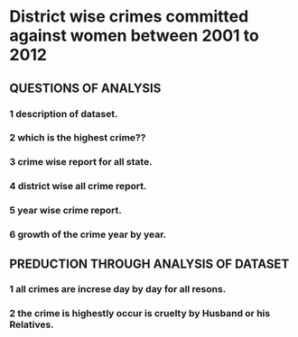 # District wise crimes committed against women between 2001 to 2012

## QUESTIONS OF ANALYSIS
### 1 description of dataset.
### 2 which is the highest crime??
### 3 crime wise report for all state.
### 4 district wise all crime report.
### 5 year wise crime report.
### 6 growth of the crime year by year.

## PREDUCTION THROUGH ANALYSIS OF DATASET
### 1 all crimes are increse day by day for all resons.
### 2 the crime is highestly occur is cruelty by Husband or his Relatives.
